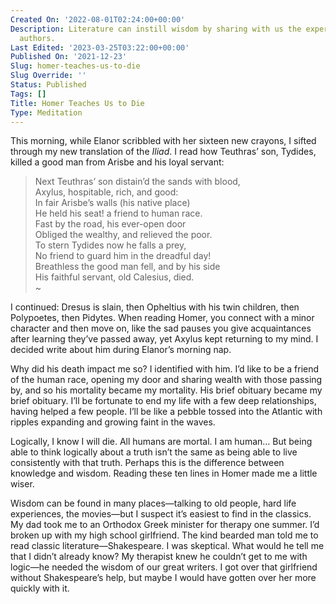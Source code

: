 ```yaml
---
Created On: '2022-08-01T02:24:00+00:00'
Description: Literature can instill wisdom by sharing with us the experiences of its
  authors.
Last Edited: '2023-03-25T03:22:00+00:00'
Published On: '2021-12-23'
Slug: homer-teaches-us-to-die
Slug Override: ''
Status: Published
Tags: []
Title: Homer Teaches Us to Die
Type: Meditation
---
```

<p>This morning, while Elanor scribbled with her sixteen new crayons, I sifted through my new translation of the <em>Iliad</em>. I read how Teuthras’ son, Tydides, killed a good man from Arisbe and his loyal servant:</p>
<blockquote><p>
Next Teuthras’ son distain’d the sands with blood,<br />
Axylus, hospitable, rich, and good:<br />
In fair Arisbe’s walls (his native place)<br />
He held his seat! a friend to human race.<br />
Fast by the road, his ever-open door<br />
Obliged the wealthy, and relieved the poor.<br />
To stern Tydides now he falls a prey,<br />
No friend to guard him in the dreadful day!<br />
Breathless the good man fell, and by his side<br />
His faithful servant, old Calesius, died.<br />
~
</p></blockquote>

<p>I continued: Dresus is slain, then Opheltius with his twin children, then Polypoetes, then Pidytes. When reading Homer, you connect with a minor character and then move on, like the sad pauses you give acquaintances after learning they’ve passed away, yet Axylus kept returning to my mind. I decided write about him during Elanor’s morning nap.</p>
<p>Why did his death impact me so? I identified with him. I’d like to be a friend of the human race, opening my door and sharing wealth with those passing by, and so his mortality became my mortality. His brief obituary became my brief obituary. I’ll be fortunate to end my life with a few deep relationships, having helped a few people. I’ll be like a pebble tossed into the Atlantic with ripples expanding and growing faint in the waves.</p>
<p>Logically, I know I will die. All humans are mortal. I am human… But being able to think logically about a truth isn’t the same as being able to live consistently with that truth. Perhaps this is the difference between knowledge and wisdom. Reading these ten lines in Homer made me a little wiser.</p>
<p>Wisdom can be found in many places—talking to old people, hard life experiences, the movies—but I suspect it’s easiest to find in the classics. My dad took me to an Orthodox Greek minister for therapy one summer. I’d broken up with my high school girlfriend. The kind bearded man told me to read classic literature—Shakespeare. I was skeptical. What would he tell me that I didn’t already know? My therapist knew he couldn’t get to me with logic—he needed the wisdom of our great writers. I got over that girlfriend without Shakespeare’s help, but maybe I would have gotten over her more quickly with it.</p>

